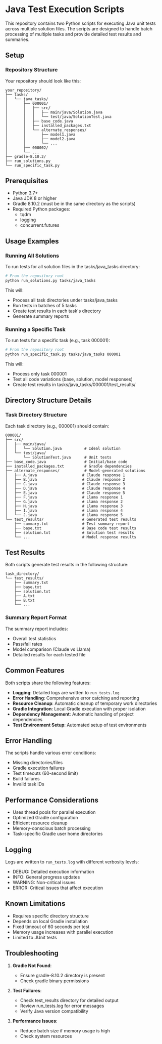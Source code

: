 # Java Test Execution Scripts

This repository contains two Python scripts for executing Java unit tests across multiple solution files. The scripts are designed to handle batch processing of multiple tasks and provide detailed test results and summaries.

## Setup

### Repository Structure
Your repository should look like this:
```
your_repository/
├── tasks/
│   └── java_tasks/
│       ├── 000001/
│       │   ├── src/
│       │   │   ├── main/java/Solution.java
│       │   │   └── test/java/SolutionTest.java
│       │   ├── base_code.java
│       │   ├── installed_packages.txt
│       │   └── alternate_responses/
│       │       ├── model1.java
│       │       ├── model2.java
│       │       └── ...
│       ├── 000002/
│       └── ...
├── gradle-8.10.2/
├── run_solutions.py
└── run_specific_task.py
```

## Prerequisites

- Python 3.7+
- Java JDK 8 or higher
- Gradle 8.10.2 (must be in the same directory as the scripts)
- Required Python packages:
  - tqdm
  - logging
  - concurrent.futures

## Usage Examples

### Running All Solutions

To run tests for all solution files in the tasks/java_tasks directory:

```bash
# From the repository root
python run_solutions.py tasks/java_tasks
```

This will:
- Process all task directories under tasks/java_tasks
- Run tests in batches of 5 tasks
- Create test results in each task's directory
- Generate summary reports

### Running a Specific Task

To run tests for a specific task (e.g., task 000001):

```bash
# From the repository root
python run_specific_task.py tasks/java_tasks 000001
```

This will:
- Process only task 000001
- Test all code variations (base, solution, model responses)
- Create test results in tasks/java_tasks/000001/test_results/

## Directory Structure Details

### Task Directory Structure
Each task directory (e.g., 000001) should contain:

```
000001/
├── src/
│   ├── main/java/
│   │   └── Solution.java          # Ideal solution
│   └── test/java/
│       └── SolutionTest.java      # Unit tests
├── base_code.java                 # Initial/base code
├── installed_packages.txt         # Gradle dependencies
├── alternate_responses/           # Model-generated solutions
│   ├── A.java                    # Claude response 1
│   ├── B.java                    # Claude response 2
│   ├── C.java                    # Claude response 3
│   ├── D.java                    # Claude response 4
│   ├── E.java                    # Claude response 5
│   ├── F.java                    # Llama response 1
│   ├── G.java                    # Llama response 2
│   ├── H.java                    # Llama response 3
│   ├── I.java                    # Llama response 4
│   └── J.java                    # Llama response 5
└── test_results/                 # Generated test results
    ├── summary.txt               # Test summary report
    ├── base.txt                  # Base code test results
    ├── solution.txt              # Solution test results
    └── ...                       # Model response results
```


## Test Results

Both scripts generate test results in the following structure:

```
task_directory/
└── test_results/
    ├── summary.txt
    ├── base.txt
    ├── solution.txt
    ├── A.txt
    ├── B.txt
    └── ...
```

### Summary Report Format

The summary report includes:
- Overall test statistics
- Pass/fail rates
- Model comparison (Claude vs Llama)
- Detailed results for each tested file

## Common Features

Both scripts share the following features:

- **Logging**: Detailed logs are written to `run_tests.log`
- **Error Handling**: Comprehensive error catching and reporting
- **Resource Cleanup**: Automatic cleanup of temporary work directories
- **Gradle Integration**: Local Gradle execution with proper isolation
- **Dependency Management**: Automatic handling of project dependencies
- **Test Environment Setup**: Automated setup of test environments

## Error Handling

The scripts handle various error conditions:
- Missing directories/files
- Gradle execution failures
- Test timeouts (60-second limit)
- Build failures
- Invalid task IDs

## Performance Considerations

- Uses thread pools for parallel execution
- Optimized Gradle configuration
- Efficient resource cleanup
- Memory-conscious batch processing
- Task-specific Gradle user home directories

## Logging

Logs are written to `run_tests.log` with different verbosity levels:
- DEBUG: Detailed execution information
- INFO: General progress updates
- WARNING: Non-critical issues
- ERROR: Critical issues that affect execution

## Known Limitations

- Requires specific directory structure
- Depends on local Gradle installation
- Fixed timeout of 60 seconds per test
- Memory usage increases with parallel execution
- Limited to JUnit tests

## Troubleshooting

1. **Gradle Not Found**:
   - Ensure gradle-8.10.2 directory is present
   - Check gradle binary permissions

2. **Test Failures**:
   - Check test_results directory for detailed output
   - Review run_tests.log for error messages
   - Verify Java version compatibility

3. **Performance Issues**:
   - Reduce batch size if memory usage is high
   - Check system resources
